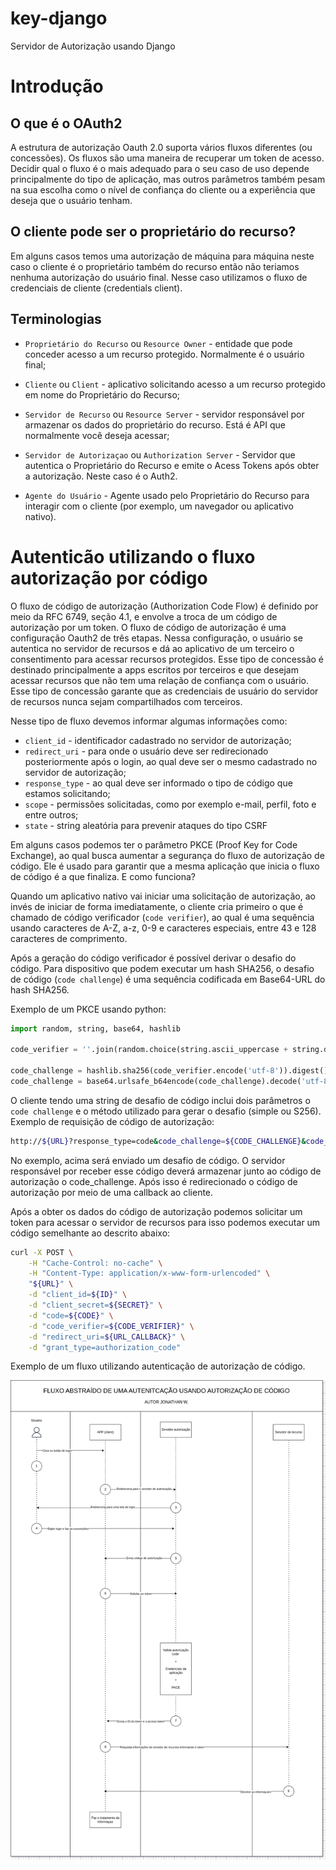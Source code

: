 # key-django
Servidor de Autorização usando Django

# Introdução

## O que é o OAuth2

A estrutura de autorização Oauth 2.0 suporta vários fluxos diferentes (ou concessões). Os fluxos são uma maneira de recuperar um token de acesso. Decidir qual o fluxo é o mais adequado para o seu caso de uso depende principalmente do tipo de aplicação, mas outros parâmetros também pesam na sua escolha como o nível de confiança do cliente ou a experiência que deseja que o usuário tenham.

## O cliente pode ser o proprietário do recurso?

Em alguns casos temos uma autorização de máquina para máquina neste caso o cliente é o proprietário também do recurso então não teriamos nenhuma autorização do usuário final. Nesse caso utilizamos o fluxo de credenciais de cliente (credentials client).

## Terminologias

- `Proprietário do Recurso` ou  `Resource Owner` - entidade que pode conceder acesso a um recurso protegido. Normalmente é o usuário final;

- `Cliente` ou `Client` - aplicativo solicitando acesso a um recurso protegido em nome do Proprietário do Recurso;

- `Servidor de Recurso` ou `Resource Server` - servidor responsável por armazenar os dados do proprietário do recurso. Está é API que normalmente você deseja acessar;

- `Servidor de Autorizaçao` ou `Authorization Server` - Servidor que autentica o Proprietário do Recurso e emite o Acess Tokens após obter a autorização. Neste caso é o Auth2.

- `Agente do Usuário` - Agente usado pelo Proprietário do Recurso para interagir com o cliente (por exemplo, um navegador ou aplicativo nativo).

# Autenticão utilizando o fluxo autorização por código

O fluxo de código de autorização (Authorization Code Flow) é definido por meio da RFC 6749, seção 4.1, e envolve a troca de um código de autorização por um token. O fluxo de código de autorização é uma configuração Oauth2 de três etapas. Nessa configuração, o usuário se autentica no servidor de recursos e dá ao aplicativo de um terceiro o consentimento para acessar recursos protegidos. Esse tipo de concessão é destinado principalmente a apps escritos por terceiros e que desejam acessar recursos que não tem uma relação de confiança com o usuário. Esse tipo de concessão garante que as credenciais de usuário do servidor de recursos nunca sejam compartilhados com terceiros.

Nesse tipo de fluxo devemos informar algumas informações como:

- `client_id` - identificador cadastrado no servidor de autorização;
- `redirect_uri` - para onde o usuário deve ser redirecionado posteriormente após o login, ao qual deve ser o mesmo cadastrado no servidor de autorização;
- `response_type` - ao qual deve ser informado o tipo de código que estamos solicitando;
- `scope` - permissões solicitadas, como por exemplo e-mail, perfil, foto e entre outros;
- `state` - string aleatória para prevenir ataques do tipo CSRF

Em alguns casos podemos ter o parâmetro PKCE (Proof Key for Code Exchange), ao qual busca aumentar a segurança do fluxo de autorização de código. Ele é usado para garantir que a mesma aplicação que inicia o fluxo de código é a que finaliza. E como funciona?

Quando um aplicativo nativo vai iniciar uma solicitação de autorização, ao invés de iniciar de forma imediatamente, o cliente cria primeiro o que é chamado de código verificador (`code verifier`), ao qual é uma sequência usando caracteres de A-Z, a-z, 0-9 e caracteres especiais, entre 43 e 128 caracteres de comprimento.

Após a geração do código verificador é possível derivar o desafio do código. Para dispositivo que podem executar um hash SHA256, o desafio de código (`code challenge`) é uma sequência codificada em Base64-URL do hash SHA256.

Exemplo de um PKCE usando python:

```python
import random, string, base64, hashlib

code_verifier = ''.join(random.choice(string.ascii_uppercase + string.digits) for _ in range(random.randint(43, 128))) # Código aleatório

code_challenge = hashlib.sha256(code_verifier.encode('utf-8')).digest() # hash do código verificador
code_challenge = base64.urlsafe_b64encode(code_challenge).decode('utf-8').replace('=', '') # codificação do hash do código verificador
```

O cliente tendo uma string de desafio de código inclui dois parâmetros o `code challenge` e o método utilizado para gerar o desafio (simple ou  S256). Exemplo de requisição de código de autorização:


```bash
http://${URL}?response_type=code&code_challenge=${CODE_CHALLENGE}&code_challenge_method=${CODE_CHALLENGE_METHOD}&client_id=${CLIENT_ID}&redirect_uri=${REDIRECT_URI}&scope=${SCOPE}
```
No exemplo, acima será enviado um desafio de código. O servidor responsável por receber esse código deverá armazenar junto ao código de autorização o code_challenge. Após isso é redirecionado o código de autorização por meio de uma callback ao cliente.

Após a obter os dados do código de autorização podemos solicitar um token para acessar o servidor de recursos para isso podemos executar um código semelhante ao descrito abaixo:

```bash
curl -X POST \
    -H "Cache-Control: no-cache" \
    -H "Content-Type: application/x-www-form-urlencoded" \
    "${URL}" \
    -d "client_id=${ID}" \
    -d "client_secret=${SECRET}" \
    -d "code=${CODE}" \
    -d "code_verifier=${CODE_VERIFIER}" \
    -d "redirect_uri=${URL_CALLBACK}" \
    -d "grant_type=authorization_code"
```

Exemplo de um fluxo utilizando autenticação de autorização de código.

![alt text](./docs/images/flow-authorization-code.png)